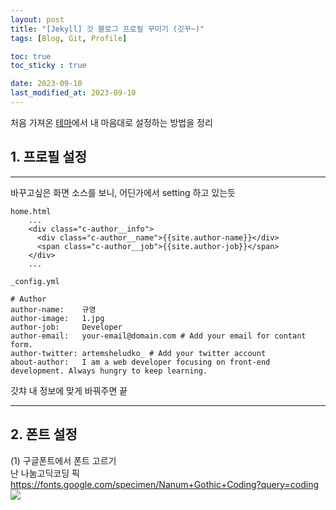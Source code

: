 ```yaml
---
layout: post
title: "[Jekyll] 깃 블로그 프로필 꾸미기 (깃꾸~)"
tags: [Blog, Git, Profile]

toc: true
toc_sticky : true

date: 2023-09-10
last_modified_at: 2023-09-10
---
```


처음 가져온 [테마](http://jekyllthemes.org/themes/flexton/)에서 내 마음대로 설정하는 방법을 정리


## 1. 프로필 설정
___
바꾸고싶은 화면 소스를 보니, 어딘가에서 setting 하고 있는듯
````
home.html
    ...
    <div class="c-author__info">
      <div class="c-author__name">{{site.author-name}}</div>
      <span class="c-author__job">{{site.author-job}}</span>
    </div>
    ...
````

````
_config.yml

# Author
author-name:    규영
author-image:   1.jpg   
author-job:     Developer
author-email:   your-email@domain.com # Add your email for contant form.
author-twitter: artemsheludko_ # Add your twitter account
about-author:   I am a web developer focusing on front-end development. Always hungry to keep learning.
````
갓챠 내 정보에 맞게 바꿔주면 끝

---
## 2. 폰트 설정

(1) 구글폰트에서 폰트 고르기  
난 나눔고딕코딩 픽  
https://fonts.google.com/specimen/Nanum+Gothic+Coding?query=coding
![]({{site.baseurl}}/images/230910/230911_1.PNG)